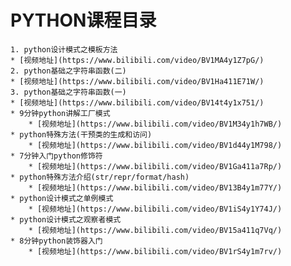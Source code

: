 # PYTHON课程目录  

    1. python设计模式之模板方法  
	* [视频地址](https://www.bilibili.com/video/BV1MA4y1Z7pG/)
    2. python基础之字符串函数(二)
	* [视频地址](https://www.bilibili.com/video/BV1Ha411E71W/)
    3. python基础之字符串函数(一)
	* [视频地址](https://www.bilibili.com/video/BV14t4y1x751/)
    * 9分钟python讲解工厂模式
        * [视频地址](https://www.bilibili.com/video/BV1M34y1h7WB/)
    * python特殊方法(干预类的生成和访问)
        * [视频地址](https://www.bilibili.com/video/BV1d44y1M798/)
    * 7分钟入门python修饰符
        * [视频地址](https://www.bilibili.com/video/BV1Ga411a7Rp/)
    * python特殊方法介绍(str/repr/format/hash)
        * [视频地址](https://www.bilibili.com/video/BV13B4y1m77Y/)
    * python设计模式之单例模式
        * [视频地址](https://www.bilibili.com/video/BV1iS4y1Y74J/)
    * python设计模式之观察者模式
        * [视频地址](https://www.bilibili.com/video/BV15a411q7Vq/)
    * 8分钟python装饰器入门
        * [视频地址](https://www.bilibili.com/video/BV1rS4y1m7rv/)
